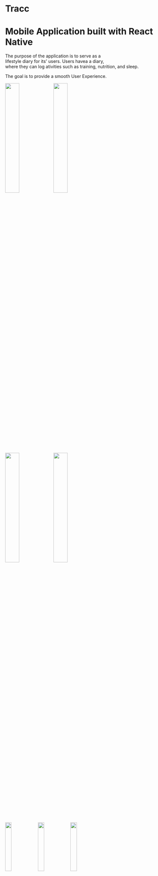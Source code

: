# Tracc
# Mobile Application built with React Native

The purpose of the application is to serve as a  
lifestyle diary for its' users. Users havea a diary,  
where they can log ativities such as training, nutrition, and sleep.

The goal is to provide a smooth User Experience.  

<p float="left"> 
<img src=https://i.imgur.com/TLClBiv.png" height="30%" width="30%"/>
<img src="https://i.imgur.com/Rd9voDI.png" height="30%" width="30%"/>
</p>

<p float="left">
<img src="https://i.imgur.com/wYEmzWe.png" height="30%" width="30%"/>
<img src="https://i.imgur.com/FJ3UwOT.png" height="30%" width="30%"/>
</p>

<p float="left">
<img src="https://i.imgur.com/JmBb464.png" height="20%" width="20%"/>
<img src="https://i.imgur.com/w9hfOM4.png" height="20%" width="20%"/>
<img src="https://i.imgur.com/iHZh9OX.png" height="20%" width="20%"/>
</p>
